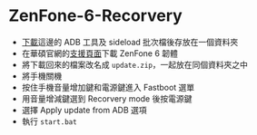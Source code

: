 # ZenFone-6-Recorvery
- [下載](https://github.com/Yuan573/ZenFone-6-Recorvery/archive/refs/heads/main.zip)這邊的 ADB 工具及 sideload 批次檔後存放在一個資料夾
- 在華碩官網的[支援頁面](https://www.asus.com/tw/Mobile/Phones/ZenFone/ZenFone-6/HelpDesk_Download/?model2Name=ZenFone-6)下載 ZenFone 6 韌體
- 將下載回來的檔案改名成 `update.zip`，一起放在同個資料夾之中
- 將手機關機
- 按住手機音量增加鍵和電源鍵進入 Fastboot 選單
- 用音量增減鍵選到 Recorvery mode 後按電源鍵
- 選擇 Apply update from ADB 選項
- 執行 `start.bat`
